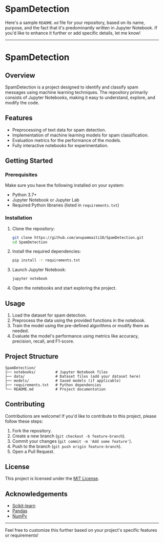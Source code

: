 # SpamDetection
Here's a sample `README.md` file for your repository, based on its name, purpose, and the fact that it's predominantly written in Jupyter Notebook. If you'd like to enhance it further or add specific details, let me know!

---

# SpamDetection

## Overview

SpamDetection is a project designed to identify and classify spam messages using machine learning techniques. The repository primarily consists of Jupyter Notebooks, making it easy to understand, explore, and modify the code.

## Features

- Preprocessing of text data for spam detection.
- Implementation of machine learning models for spam classification.
- Evaluation metrics for the performance of the models.
- Fully interactive notebooks for experimentation.

## Getting Started

### Prerequisites

Make sure you have the following installed on your system:

- Python 3.7+
- Jupyter Notebook or Jupyter Lab
- Required Python libraries (listed in `requirements.txt`)

### Installation

1. Clone the repository:

   ```bash
   git clone https://github.com/anupammaiti10/SpamDetection.git
   cd SpamDetection
   ```

2. Install the required dependencies:

   ```bash
   pip install -r requirements.txt
   ```

3. Launch Jupyter Notebook:

   ```bash
   jupyter notebook
   ```

4. Open the notebooks and start exploring the project.

## Usage

1. Load the dataset for spam detection.
2. Preprocess the data using the provided functions in the notebook.
3. Train the model using the pre-defined algorithms or modify them as needed.
4. Evaluate the model's performance using metrics like accuracy, precision, recall, and F1-score.

## Project Structure

```
SpamDetection/
├── notebooks/         # Jupyter Notebook files
├── data/              # Dataset files (add your dataset here)
├── models/            # Saved models (if applicable)
├── requirements.txt   # Python dependencies
└── README.md          # Project documentation
```

## Contributing

Contributions are welcome! If you'd like to contribute to this project, please follow these steps:

1. Fork the repository.
2. Create a new branch (`git checkout -b feature-branch`).
3. Commit your changes (`git commit -m 'Add some feature'`).
4. Push to the branch (`git push origin feature-branch`).
5. Open a Pull Request.

## License

This project is licensed under the [MIT License](./LICENSE).

## Acknowledgements

- [Scikit-learn](https://scikit-learn.org/)
- [Pandas](https://pandas.pydata.org/)
- [NumPy](https://numpy.org/)

---

Feel free to customize this further based on your project's specific features or requirements!
